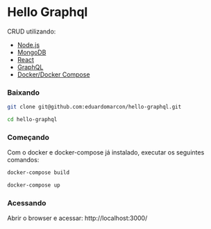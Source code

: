 # Hello Graphql
CRUD utilizando:
  - [Node.js](https://nodejs.org/)
  - [MongoDB](https://www.mongodb.com/)
  - [React](https://reactjs.org/)
  - [GraphQL](https://graphql.org/)
  - [Docker/Docker Compose](https://www.docker.com/)

### Baixando
```sh
git clone git@github.com:eduardomarcon/hello-graphql.git
```
```sh
cd hello-graphql
```

### Começando
Com o docker e docker-compose já instalado, executar os seguintes comandos:
```sh
docker-compose build
```
```sh
docker-compose up
```
### Acessando
Abrir o browser e acessar: http://localhost:3000/
